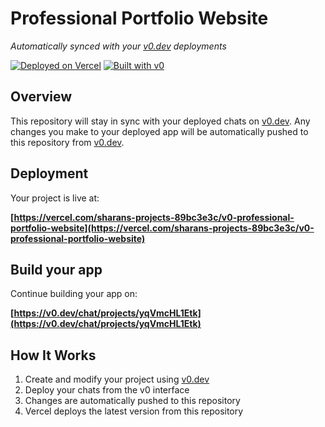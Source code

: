 # Professional Portfolio Website

*Automatically synced with your [v0.dev](https://v0.dev) deployments*

[![Deployed on Vercel](https://img.shields.io/badge/Deployed%20on-Vercel-black?style=for-the-badge&logo=vercel)](https://vercel.com/sharans-projects-89bc3e3c/v0-professional-portfolio-website)
[![Built with v0](https://img.shields.io/badge/Built%20with-v0.dev-black?style=for-the-badge)](https://v0.dev/chat/projects/yqVmcHL1Etk)

## Overview

This repository will stay in sync with your deployed chats on [v0.dev](https://v0.dev).
Any changes you make to your deployed app will be automatically pushed to this repository from [v0.dev](https://v0.dev).

## Deployment

Your project is live at:

**[https://vercel.com/sharans-projects-89bc3e3c/v0-professional-portfolio-website](https://vercel.com/sharans-projects-89bc3e3c/v0-professional-portfolio-website)**

## Build your app

Continue building your app on:

**[https://v0.dev/chat/projects/yqVmcHL1Etk](https://v0.dev/chat/projects/yqVmcHL1Etk)**

## How It Works

1. Create and modify your project using [v0.dev](https://v0.dev)
2. Deploy your chats from the v0 interface
3. Changes are automatically pushed to this repository
4. Vercel deploys the latest version from this repository